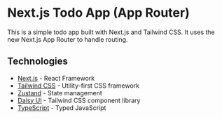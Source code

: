# Next.js Todo App (App Router)

This is a simple todo app built with Next.js and Tailwind CSS. It uses the new Next.js App Router to handle routing.

## Technologies

- [Next.js](https://nextjs.org/) - React Framework
- [Tailwind CSS](https://tailwindcss.com/) - Utility-first CSS framework
- [Zustand](https://github.com/pmndrs/zustand) - State management
- [Daisy UI](https://daisyui.com/) - Tailwind CSS component library
- [TypeScript](https://www.typescriptlang.org/) - Typed JavaScript
